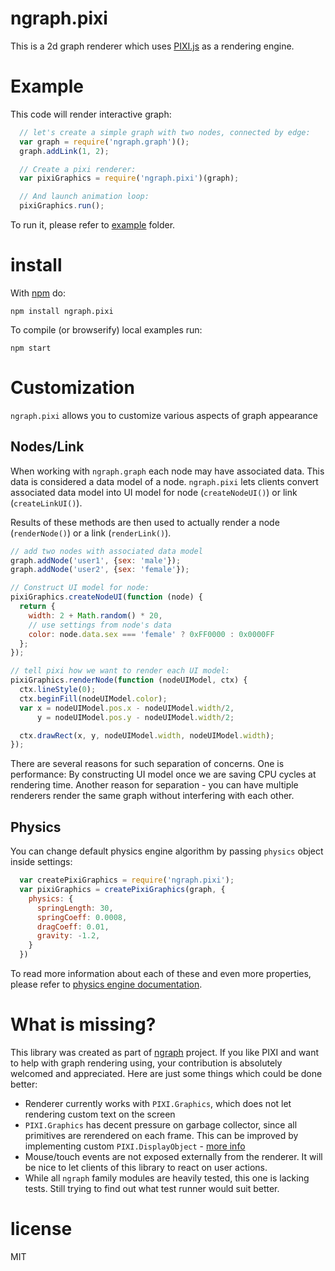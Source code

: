 # ngraph.pixi

This is a 2d graph renderer which uses [PIXI.js](https://github.com/GoodBoyDigital/pixi.js/tree/master/src/pixi)
as a rendering engine.

# Example

This code will render interactive graph:

``` js
  // let's create a simple graph with two nodes, connected by edge:
  var graph = require('ngraph.graph')();
  graph.addLink(1, 2);

  // Create a pixi renderer:
  var pixiGraphics = require('ngraph.pixi')(graph);

  // And launch animation loop:
  pixiGraphics.run();
```

To run it, please refer to [example](./example/) folder.

# install

With [npm](https://npmjs.org) do:

```
npm install ngraph.pixi
```

To compile (or browserify) local examples run:

```
npm start
```

# Customization

`ngraph.pixi` allows you to customize various aspects of graph appearance

## Nodes/Link

When working with `ngraph.graph` each node may have associated data. This data
is considered a data model of a node. `ngraph.pixi` lets clients convert associated
data model into UI model for node (`createNodeUI()`) or link (`createLinkUI()`).

Results of these methods are then used to actually render a node (`renderNode()`)
or a link (`renderLink()`).

``` js
// add two nodes with associated data model
graph.addNode('user1', {sex: 'male'});
graph.addNode('user2', {sex: 'female'});

// Construct UI model for node:
pixiGraphics.createNodeUI(function (node) {
  return {
    width: 2 + Math.random() * 20,
    // use settings from node's data
    color: node.data.sex === 'female' ? 0xFF0000 : 0x0000FF
  };
});

// tell pixi how we want to render each UI model:
pixiGraphics.renderNode(function (nodeUIModel, ctx) {
  ctx.lineStyle(0);
  ctx.beginFill(nodeUIModel.color);
  var x = nodeUIModel.pos.x - nodeUIModel.width/2,
      y = nodeUIModel.pos.y - nodeUIModel.width/2;

  ctx.drawRect(x, y, nodeUIModel.width, nodeUIModel.width);
});
```

There are several reasons for such separation of concerns. One is performance: By
constructing UI model once we are saving CPU cycles at rendering time. Another reason
for separation - you can have multiple renderers render the same graph without
interfering with each other.

## Physics

You can change default physics engine algorithm by passing `physics` object inside
settings:

``` js
  var createPixiGraphics = require('ngraph.pixi');
  var pixiGraphics = createPixiGraphics(graph, {
    physics: {
      springLength: 30,
      springCoeff: 0.0008,
      dragCoeff: 0.01,
      gravity: -1.2,
    }
  })
```

To read more information about each of these and even more properties, please
refer to [physics engine documentation](https://github.com/anvaka/ngraph.physics.simulator/blob/b674df18e3b64c2ec86ef1a298736b5879eafe01/index.js#L15-L49).

# What is missing?

This library was created as part of [ngraph](https://github.com/anvaka/ngraph)
project. If you like PIXI and want to help with graph rendering using, your 
contribution is absolutely welcomed and appreciated. Here are just some things which
could be done better:

* Renderer currently works with `PIXI.Graphics`, which does not let rendering
custom text on the screen
* `PIXI.Graphics` has decent pressure on garbage collector, since all primitives
are rerendered on each frame. This can be improved by implementing custom `PIXI.DisplayObject` - 
[more info](https://github.com/GoodBoyDigital/pixi.js/issues/479#issuecomment-31973283)
* Mouse/touch events are not exposed externally from the renderer. It will be
nice to let clients of this library to react on user actions.
* While all `ngraph` family modules are heavily tested, this one is lacking tests.
Still trying to find out what test runner would suit better.

# license

MIT
